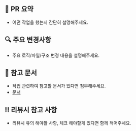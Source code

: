 ## 📌 PR 요약
- 어떤 작업을 했는지 간단히 설명해주세요.

## 🔍 주요 변경사항
- 주요 로직/파일/구조 변경 내용을 설명해주세요.

## 📄 참고 문서
- 작업 관련하여 참고할 문서가 있다면 첨부해주세요.
- [문서](링크)

## ‼️ 리뷰시 참고 사항
- 리뷰시 유의 해야할 사항, 체크 해야할게 있다면 함께 적어주세요.
